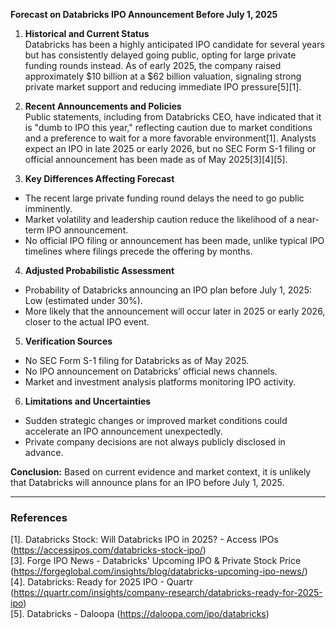 **Forecast on Databricks IPO Announcement Before July 1, 2025**

1. **Historical and Current Status**  
Databricks has been a highly anticipated IPO candidate for several years but has consistently delayed going public, opting for large private funding rounds instead. As of early 2025, the company raised approximately $10 billion at a $62 billion valuation, signaling strong private market support and reducing immediate IPO pressure[5][1].

2. **Recent Announcements and Policies**  
Public statements, including from Databricks CEO, have indicated that it is "dumb to IPO this year," reflecting caution due to market conditions and a preference to wait for a more favorable environment[1]. Analysts expect an IPO in late 2025 or early 2026, but no SEC Form S-1 filing or official announcement has been made as of May 2025[3][4][5].

3. **Key Differences Affecting Forecast**  
- The recent large private funding round delays the need to go public imminently.  
- Market volatility and leadership caution reduce the likelihood of a near-term IPO announcement.  
- No official IPO filing or announcement has been made, unlike typical IPO timelines where filings precede the offering by months.

4. **Adjusted Probabilistic Assessment**  
- Probability of Databricks announcing an IPO plan before July 1, 2025: Low (estimated under 30%).  
- More likely that the announcement will occur later in 2025 or early 2026, closer to the actual IPO event.

5. **Verification Sources**  
- No SEC Form S-1 filing for Databricks as of May 2025.  
- No IPO announcement on Databricks’ official news channels.  
- Market and investment analysis platforms monitoring IPO activity.

6. **Limitations and Uncertainties**  
- Sudden strategic changes or improved market conditions could accelerate an IPO announcement unexpectedly.  
- Private company decisions are not always publicly disclosed in advance.

**Conclusion:** Based on current evidence and market context, it is unlikely that Databricks will announce plans for an IPO before July 1, 2025.

---

### References

[1]. Databricks Stock: Will Databricks IPO in 2025? - Access IPOs (https://accessipos.com/databricks-stock-ipo/)  
[3]. Forge IPO News - Databricks' Upcoming IPO & Private Stock Price (https://forgeglobal.com/insights/blog/databricks-upcoming-ipo-news/)  
[4]. Databricks: Ready for 2025 IPO - Quartr (https://quartr.com/insights/company-research/databricks-ready-for-2025-ipo)  
[5]. Databricks - Daloopa (https://daloopa.com/ipo/databricks)